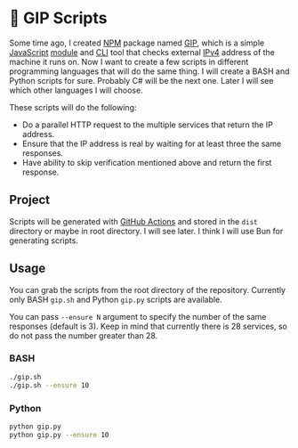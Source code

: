 # 🐷 GIP Scripts

Some time ago, I created [NPM](https://docs.npmjs.com/about-npm) package named [GIP](https://www.npmjs.com/package/gip), which is a simple [JavaScript](https://simple.wikipedia.org/wiki/JavaScript) [module](https://developer.mozilla.org/en-US/docs/Web/JavaScript/Guide/Modules) and [CLI](https://en.wikipedia.org/wiki/Command-line_interface) tool that checks external [IPv4](https://en.wikipedia.org/wiki/IPv4) address of the machine it runs on. Now I want to create a few scripts in different programming languages that will do the same thing. I will create a BASH and Python scripts for sure. Probably C# will be the next one. Later I will see which other languages I will choose.

These scripts will do the following:

- Do a parallel HTTP request to the multiple services that return the IP address.
- Ensure that the IP address is real by waiting for at least three the same responses.
- Have ability to skip verification mentioned above and return the first response.

## Project

Scripts will be generated with [GitHub Actions](https://docs.github.com/en/actions/about-github-actions/understanding-github-actions) and stored in the `dist` directory or maybe in root directory. I will see later.
I think I will use Bun for generating scripts.

## Usage

You can grab the scripts from the root directory of the repository.
Currently only BASH `gip.sh` and Python `gip.py` scripts are available.

You can pass `--ensure N` argument to specify the number of the same responses (default is 3).
Keep in mind that currently there is 28 services, so do not pass the number greater than 28.

### BASH

```bash
./gip.sh
./gip.sh --ensure 10
```

### Python

```bash
python gip.py
python gip.py --ensure 10
```
